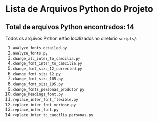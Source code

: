 # Lista de Arquivos Python do Projeto

## Total de arquivos Python encontrados: 14

Todos os arquivos Python estão localizados no diretório `scripts/`:

1. `analyze_fonts_detailed.py`
2. `analyze_fonts.py`
3. `change_all_inter_to_caecilia.py`
4. `change_font_inter_to_caecilia.py`
5. `change_font_size_12_corrected.py`
6. `change_font_size_12.py`
7. `change_font_size_105.py`
8. `change_font_size_195.py`
9. `change_fonts_personas_produtor.py`
10. `change_headings_font.py`
11. `replace_inter_font_flexible.py`
12. `replace_inter_font_verbose.py`
13. `replace_inter_font.py`
14. `replace_inter_to_caecilia_personas.py`
